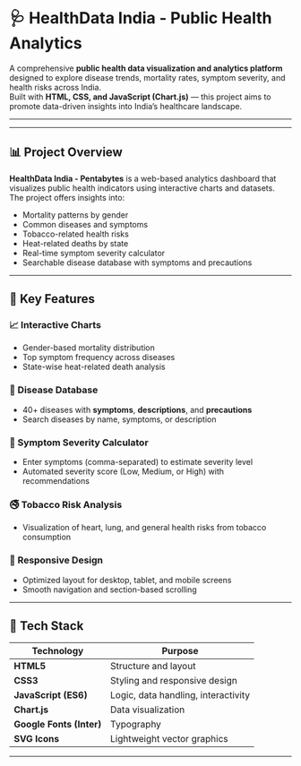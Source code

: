 # 🩺 HealthData India - Public Health Analytics

A comprehensive **public health data visualization and analytics platform** designed to explore disease trends, mortality rates, symptom severity, and health risks across India.  
Built with **HTML, CSS, and JavaScript (Chart.js)** — this project aims to promote data-driven insights into India’s healthcare landscape.

---


---

## 📊 Project Overview

**HealthData India - Pentabytes** is a web-based analytics dashboard that visualizes public health indicators using interactive charts and datasets.  
The project offers insights into:
- Mortality patterns by gender  
- Common diseases and symptoms  
- Tobacco-related health risks  
- Heat-related deaths by state  
- Real-time symptom severity calculator  
- Searchable disease database with symptoms and precautions

---

## 🧠 Key Features

### 📈 Interactive Charts
- Gender-based mortality distribution  
- Top symptom frequency across diseases  
- State-wise heat-related death analysis

### 💊 Disease Database
- 40+ diseases with **symptoms**, **descriptions**, and **precautions**  
- Search diseases by name, symptoms, or description

### 🧮 Symptom Severity Calculator
- Enter symptoms (comma-separated) to estimate severity level  
- Automated severity score (Low, Medium, or High) with recommendations  

### 🚭 Tobacco Risk Analysis
- Visualization of heart, lung, and general health risks from tobacco consumption  

### 🧾 Responsive Design
- Optimized layout for desktop, tablet, and mobile screens  
- Smooth navigation and section-based scrolling

---

## 🧰 Tech Stack

| Technology | Purpose |
|-------------|----------|
| **HTML5** | Structure and layout |
| **CSS3** | Styling and responsive design |
| **JavaScript (ES6)** | Logic, data handling, interactivity |
| **Chart.js** | Data visualization |
| **Google Fonts (Inter)** | Typography |
| **SVG Icons** | Lightweight vector graphics |

---



